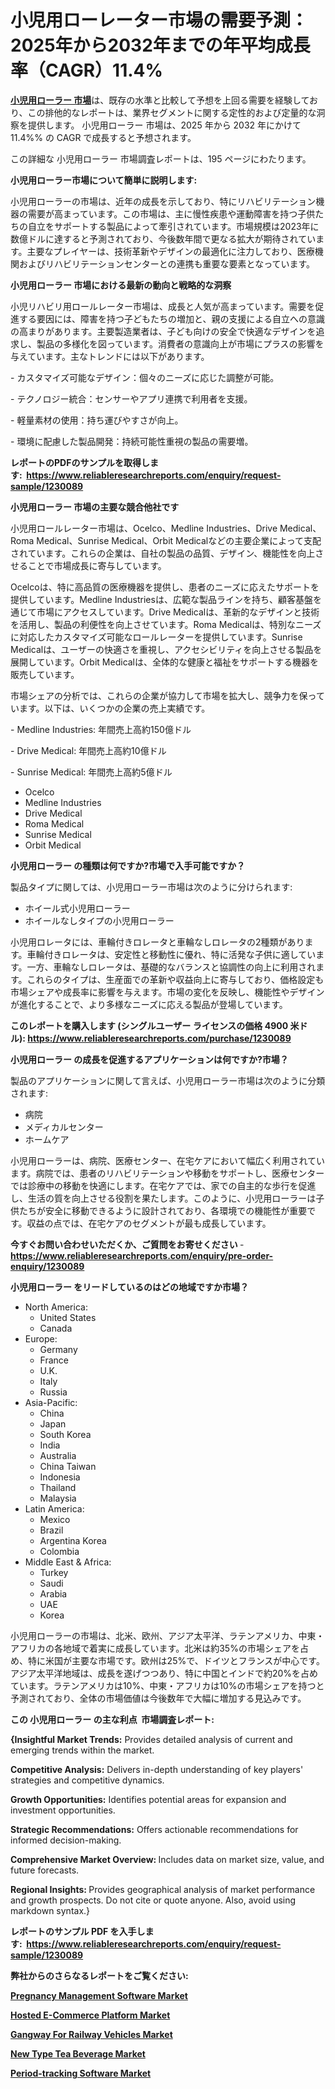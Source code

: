 <p><h1>小児用ローレーター市場の需要予測：2025年から2032年までの年平均成長率（CAGR）11.4%</h1></p><p data-sourcepos="1:1-1:157"><strong><a href="https://www.reliableresearchreports.com/pediatric-rollator-r1230089?utm_campaign=110&utm_medium=36&utm_source=Github&utm_content=ia&utm_term=15012025&utm_id=pediatric-rollator">小児用ローラー 市場</a></strong>は、既存の水準と比較して予想を上回る需要を経験しており、この排他的なレポートは、業界セグメントに関する定性的および定量的な洞察を提供します。 小児用ローラー 市場は、2025 年から 2032 年にかけて 11.4%% の CAGR で成長すると予想されます。</p>
<p data-sourcepos="3:1-3:50">この詳細な 小児用ローラー 市場調査レポートは、195 ページにわたります。</p>
<p><strong>小児用ローラー市場について簡単に説明します:</strong></p>
<p><p>小児用ローラーの市場は、近年の成長を示しており、特にリハビリテーション機器の需要が高まっています。この市場は、主に慢性疾患や運動障害を持つ子供たちの自立をサポートする製品によって牽引されています。市場規模は2023年に数億ドルに達すると予測されており、今後数年間で更なる拡大が期待されています。主要なプレイヤーは、技術革新やデザインの最適化に注力しており、医療機関およびリハビリテーションセンターとの連携も重要な要素となっています。</p></p>
<p><strong>小児用ローラー 市場における最新の動向と戦略的な洞察</strong></p>
<p><p>小児リハビリ用ロールレーター市場は、成長と人気が高まっています。需要を促進する要因には、障害を持つ子どもたちの増加と、親の支援による自立への意識の高まりがあります。主要製造業者は、子ども向けの安全で快適なデザインを追求し、製品の多様化を図っています。消費者の意識向上が市場にプラスの影響を与えています。主なトレンドには以下があります。</p><p>- カスタマイズ可能なデザイン：個々のニーズに応じた調整が可能。</p><p>- テクノロジー統合：センサーやアプリ連携で利用者を支援。</p><p>- 軽量素材の使用：持ち運びやすさが向上。</p><p>- 環境に配慮した製品開発：持続可能性重視の製品の需要増。</p></p>
<p><strong>レポートのPDFのサンプルを取得します</strong><strong>:&nbsp;&nbsp;<a href="https://www.reliableresearchreports.com/enquiry/request-sample/1230089?utm_campaign=110&utm_medium=36&utm_source=Github&utm_content=ia&utm_term=15012025&utm_id=pediatric-rollator">https://www.reliableresearchreports.com/enquiry/request-sample/1230089</a></strong></p>
<p><strong>小児用ローラー 市場の主要な競合他社です</strong></p>
<p><p>小児用ロールレーター市場は、Ocelco、Medline Industries、Drive Medical、Roma Medical、Sunrise Medical、Orbit Medicalなどの主要企業によって支配されています。これらの企業は、自社の製品の品質、デザイン、機能性を向上させることで市場成長に寄与しています。</p><p>Ocelcoは、特に高品質の医療機器を提供し、患者のニーズに応えたサポートを提供しています。Medline Industriesは、広範な製品ラインを持ち、顧客基盤を通じて市場にアクセスしています。Drive Medicalは、革新的なデザインと技術を活用し、製品の利便性を向上させています。Roma Medicalは、特別なニーズに対応したカスタマイズ可能なロールレーターを提供しています。Sunrise Medicalは、ユーザーの快適さを重視し、アクセシビリティを向上させる製品を展開しています。Orbit Medicalは、全体的な健康と福祉をサポートする機器を販売しています。</p><p>市場シェアの分析では、これらの企業が協力して市場を拡大し、競争力を保っています。以下は、いくつかの企業の売上実績です。</p><p>- Medline Industries: 年間売上高約150億ドル</p><p>- Drive Medical: 年間売上高約10億ドル</p><p>- Sunrise Medical: 年間売上高約5億ドル</p></p>
<p><ul><li>Ocelco</li><li>Medline Industries</li><li>Drive Medical</li><li>Roma Medical</li><li>Sunrise Medical</li><li>Orbit Medical</li></ul></p>
<p><strong>小児用ローラー の種類は何ですか?市場で入手可能ですか？</strong></p>
<p>製品タイプに関しては、小児用ローラー市場は次のように分けられます:</p>
<p><ul><li>ホイール式小児用ローラー</li><li>ホイールなしタイプの小児用ローラー</li></ul></p>
<p><p>小児用ロレータには、車輪付きロレータと車輪なしロレータの2種類があります。車輪付きロレータは、安定性と移動性に優れ、特に活発な子供に適しています。一方、車輪なしロレータは、基礎的なバランスと協調性の向上に利用されます。これらのタイプは、生産面での革新や収益向上に寄与しており、価格設定も市場シェアや成長率に影響を与えます。市場の変化を反映し、機能性やデザインが進化することで、より多様なニーズに応える製品が登場しています。</p></p>
<p><strong>このレポートを購入します (シングルユーザー ライセンスの価格 4900 米ドル):&nbsp;<a href="https://www.reliableresearchreports.com/purchase/1230089?utm_campaign=110&utm_medium=36&utm_source=Github&utm_content=ia&utm_term=15012025&utm_id=pediatric-rollator">https://www.reliableresearchreports.com/purchase/1230089</a></strong></p>
<p><strong>小児用ローラー の成長を促進するアプリケーションは何ですか?市場？</strong></p>
<p>製品のアプリケーションに関して言えば、小児用ローラー市場は次のように分類されます:</p>
<p><ul><li>病院</li><li>メディカルセンター</li><li>ホームケア</li></ul></p>
<p><p>小児用ローラーは、病院、医療センター、在宅ケアにおいて幅広く利用されています。病院では、患者のリハビリテーションや移動をサポートし、医療センターでは診療中の移動を快適にします。在宅ケアでは、家での自主的な歩行を促進し、生活の質を向上させる役割を果たします。このように、小児用ローラーは子供たちが安全に移動できるように設計されており、各環境での機能性が重要です。収益の点では、在宅ケアのセグメントが最も成長しています。</p></p>
<p><strong>今すぐお問い合わせいただくか、ご質問をお寄せください</strong><strong>&nbsp;</strong>-<strong><a href="https://www.reliableresearchreports.com/enquiry/pre-order-enquiry/1230089?utm_campaign=110&utm_medium=36&utm_source=Github&utm_content=ia&utm_term=15012025&utm_id=pediatric-rollator">https://www.reliableresearchreports.com/enquiry/pre-order-enquiry/1230089</a></strong></p>
<p><strong>小児用ローラー をリードしているのはどの地域ですか市場？</strong></p>
<p><ul>
    <li>
        North America:
        <ul>
            <li>United States</li>
            <li>Canada</li>
        </ul>
    </li>
    <li>
        Europe:
        <ul>
            <li>Germany</li>
            <li>France</li>
            <li>U.K.</li>
            <li>Italy</li>
            <li>Russia</li>
        </ul>
    </li>
    <li>
        Asia-Pacific:
        <ul>
            <li>China</li>
            <li>Japan</li>
            <li>South Korea</li>
            <li>India</li>
            <li>Australia</li>
            <li>China Taiwan</li>
            <li>Indonesia</li>
            <li>Thailand</li>
            <li>Malaysia</li>
        </ul>
    </li>
    <li>
        Latin America:
        <ul>
            <li>Mexico</li>
            <li>Brazil</li>
            <li>Argentina Korea</li>
            <li>Colombia</li>
        </ul>
    </li>
    <li>
        Middle East & Africa:
        <ul>
            <li>Turkey</li>
            <li>Saudi</li>
            <li>Arabia</li>
            <li>UAE</li>
            <li>Korea</li>
        </ul>
    </li>
    </ul></p>
<p><p>小児用ローラーの市場は、北米、欧州、アジア太平洋、ラテンアメリカ、中東・アフリカの各地域で着実に成長しています。北米は約35%の市場シェアを占め、特に米国が主要な市場です。欧州は25%で、ドイツとフランスが中心です。アジア太平洋地域は、成長を遂げつつあり、特に中国とインドで約20%を占めています。ラテンアメリカは10%、中東・アフリカは10%の市場シェアを持つと予測されており、全体の市場価値は今後数年で大幅に増加する見込みです。</p></p>
<p><strong>この 小児用ローラー の主な利点&nbsp; 市場調査レポート:</strong></p>
<p><strong>{Insightful Market Trends:</strong> Provides detailed analysis of current and emerging trends within the market.</p>
<p><strong>Competitive Analysis:</strong> Delivers in-depth understanding of key players' strategies and competitive dynamics.</p>
<p><strong>Growth Opportunities:</strong> Identifies potential areas for expansion and investment opportunities.</p>
<p><strong>Strategic Recommendations:</strong> Offers actionable recommendations for informed decision-making.</p>
<p><strong>Comprehensive Market Overview: </strong>Includes data on market size, value, and future forecasts.</p>
<p><strong>Regional Insights: </strong>Provides geographical analysis of market performance and growth prospects. Do not cite or quote anyone. Also, avoid using markdown syntax.}</p>
<p><strong>レポートのサンプル PDF を入手します:&nbsp;</strong><strong>&nbsp;<a href="https://www.reliableresearchreports.com/enquiry/request-sample/1230089?utm_campaign=110&utm_medium=36&utm_source=Github&utm_content=ia&utm_term=15012025&utm_id=pediatric-rollator">https://www.reliableresearchreports.com/enquiry/request-sample/1230089</a></strong></p>
<p></p>
<p></p>
<p></p>
<p></p>
<p><strong>弊社からのさらなるレポートをご覧ください:</strong></p>
<p><strong><p><a href="https://github.com/FosterFahey91/Market-Research-Report-List-1/blob/main/pregnancy-management-software-market.md?utm_campaign=110&utm_medium=36&utm_source=Github&utm_content=ia&utm_term=15012025&utm_id=pediatric-rollator">Pregnancy Management Software Market</a></p><p><a href="https://github.com/tamiaknaub6/Market-Research-Report-List-1/blob/main/hosted-e-commerce-platform-market.md?utm_campaign=110&utm_medium=36&utm_source=Github&utm_content=ia&utm_term=15012025&utm_id=pediatric-rollator">Hosted E-Commerce Platform Market</a></p><p><a href="https://github.com/mayabungard8092/Market-Research-Report-List-1/blob/main/gangway-for-railway-vehicles-market.md?utm_campaign=110&utm_medium=36&utm_source=Github&utm_content=ia&utm_term=15012025&utm_id=pediatric-rollator">Gangway For Railway Vehicles Market</a></p><p><a href="https://github.com/NarcisoFerry/Market-Research-Report-List-1/blob/main/new-type-tea-beverage-market.md?utm_campaign=110&utm_medium=36&utm_source=Github&utm_content=ia&utm_term=15012025&utm_id=pediatric-rollator">New Type Tea Beverage Market</a></p><p><a href="https://github.com/kathiestrine5ty/Market-Research-Report-List-1/blob/main/period-tracking-software-market.md?utm_campaign=110&utm_medium=36&utm_source=Github&utm_content=ia&utm_term=15012025&utm_id=pediatric-rollator">Period-tracking Software Market</a></p></strong></p>